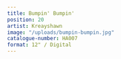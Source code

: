 ```yaml
---
title: Bumpin' Bumpin'
position: 20
artist: Kreayshawn
image: "/uploads/bumpin-bumpin.jpg"
catalogue-number: HA007
format: 12" / Digital
---
```


